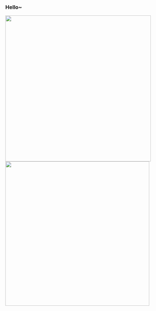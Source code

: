 ### Hello~

<span>
 <img src="https://github-readme-stats.vercel.app/api?username=Exisi&show_icons=true&icon_color=CE1D2D&text_color=718096&bg_color=ffffff&hide_title=true" width="455px"/>

 <img align="left" src="https://github-readme-stats.vercel.app/api/top-langs/?username=Exisi&layout=compact&count_private=true&theme=default" width="450px"/>
</span>
